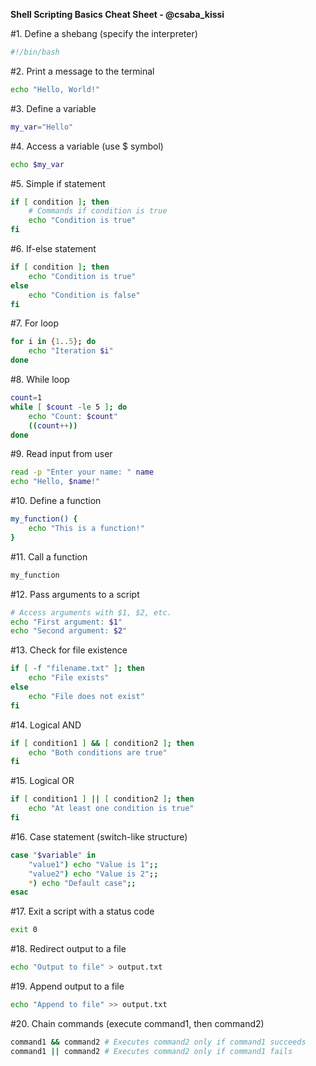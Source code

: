 **Shell Scripting Basics Cheat Sheet - @csaba_kissi**

#1. Define a shebang (specify the interpreter)
```bash
#!/bin/bash
```

#2. Print a message to the terminal
```bash
echo "Hello, World!"
```

#3. Define a variable
```bash
my_var="Hello"
```

#4. Access a variable (use $ symbol)
```bash
echo $my_var
```

#5. Simple if statement
```bash
if [ condition ]; then
    # Commands if condition is true
    echo "Condition is true"
fi
```

#6. If-else statement
```bash
if [ condition ]; then
    echo "Condition is true"
else
    echo "Condition is false"
fi
```

#7. For loop
```bash
for i in {1..5}; do
    echo "Iteration $i"
done
```

#8. While loop
```bash
count=1
while [ $count -le 5 ]; do
    echo "Count: $count"
    ((count++))
done
```

#9. Read input from user
```bash
read -p "Enter your name: " name
echo "Hello, $name!"
```

#10. Define a function
```bash
my_function() {
    echo "This is a function!"
}
```

#11. Call a function
```bash
my_function
```

#12. Pass arguments to a script
```bash
# Access arguments with $1, $2, etc.
echo "First argument: $1"
echo "Second argument: $2"
```

#13. Check for file existence
```bash
if [ -f "filename.txt" ]; then
    echo "File exists"
else
    echo "File does not exist"
fi
```

#14. Logical AND
```bash
if [ condition1 ] && [ condition2 ]; then
    echo "Both conditions are true"
fi
```

#15. Logical OR
```bash
if [ condition1 ] || [ condition2 ]; then
    echo "At least one condition is true"
fi
```

#16. Case statement (switch-like structure)
```bash
case "$variable" in
    "value1") echo "Value is 1";;
    "value2") echo "Value is 2";;
    *) echo "Default case";;
esac
```

#17. Exit a script with a status code
```bash
exit 0
```

#18. Redirect output to a file
```bash
echo "Output to file" > output.txt
```

#19. Append output to a file
```bash
echo "Append to file" >> output.txt
```

#20. Chain commands (execute command1, then command2)
```bash
command1 && command2 # Executes command2 only if command1 succeeds
command1 || command2 # Executes command2 only if command1 fails
``` 